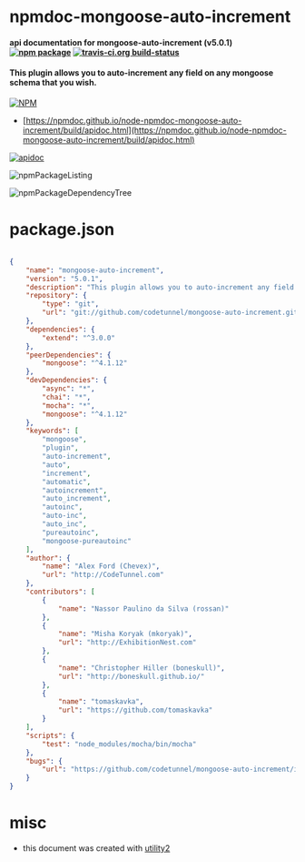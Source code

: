 # npmdoc-mongoose-auto-increment

#### api documentation for  mongoose-auto-increment (v5.0.1)  [![npm package](https://img.shields.io/npm/v/npmdoc-mongoose-auto-increment.svg?style=flat-square)](https://www.npmjs.org/package/npmdoc-mongoose-auto-increment) [![travis-ci.org build-status](https://api.travis-ci.org/npmdoc/node-npmdoc-mongoose-auto-increment.svg)](https://travis-ci.org/npmdoc/node-npmdoc-mongoose-auto-increment)

#### This plugin allows you to auto-increment any field on any mongoose schema that you wish.

[![NPM](https://nodei.co/npm/mongoose-auto-increment.png?downloads=true&downloadRank=true&stars=true)](https://www.npmjs.com/package/mongoose-auto-increment)

- [https://npmdoc.github.io/node-npmdoc-mongoose-auto-increment/build/apidoc.html](https://npmdoc.github.io/node-npmdoc-mongoose-auto-increment/build/apidoc.html)

[![apidoc](https://npmdoc.github.io/node-npmdoc-mongoose-auto-increment/build/screenCapture.buildCi.browser.%252Ftmp%252Fbuild%252Fapidoc.html.png)](https://npmdoc.github.io/node-npmdoc-mongoose-auto-increment/build/apidoc.html)

![npmPackageListing](https://npmdoc.github.io/node-npmdoc-mongoose-auto-increment/build/screenCapture.npmPackageListing.svg)

![npmPackageDependencyTree](https://npmdoc.github.io/node-npmdoc-mongoose-auto-increment/build/screenCapture.npmPackageDependencyTree.svg)



# package.json

```json

{
    "name": "mongoose-auto-increment",
    "version": "5.0.1",
    "description": "This plugin allows you to auto-increment any field on any mongoose schema that you wish.",
    "repository": {
        "type": "git",
        "url": "git://github.com/codetunnel/mongoose-auto-increment.git"
    },
    "dependencies": {
        "extend": "^3.0.0"
    },
    "peerDependencies": {
        "mongoose": "^4.1.12"
    },
    "devDependencies": {
        "async": "*",
        "chai": "*",
        "mocha": "*",
        "mongoose": "^4.1.12"
    },
    "keywords": [
        "mongoose",
        "plugin",
        "auto-increment",
        "auto",
        "increment",
        "automatic",
        "autoincrement",
        "auto_increment",
        "autoinc",
        "auto-inc",
        "auto_inc",
        "pureautoinc",
        "mongoose-pureautoinc"
    ],
    "author": {
        "name": "Alex Ford (Chevex)",
        "url": "http://CodeTunnel.com"
    },
    "contributors": [
        {
            "name": "Nassor Paulino da Silva (rossan)"
        },
        {
            "name": "Misha Koryak (mkoryak)",
            "url": "http://ExhibitionNest.com"
        },
        {
            "name": "Christopher Hiller (boneskull)",
            "url": "http://boneskull.github.io/"
        },
        {
            "name": "tomaskavka",
            "url": "https://github.com/tomaskavka"
        }
    ],
    "scripts": {
        "test": "node_modules/mocha/bin/mocha"
    },
    "bugs": {
        "url": "https://github.com/codetunnel/mongoose-auto-increment/issues"
    }
}
```



# misc
- this document was created with [utility2](https://github.com/kaizhu256/node-utility2)
